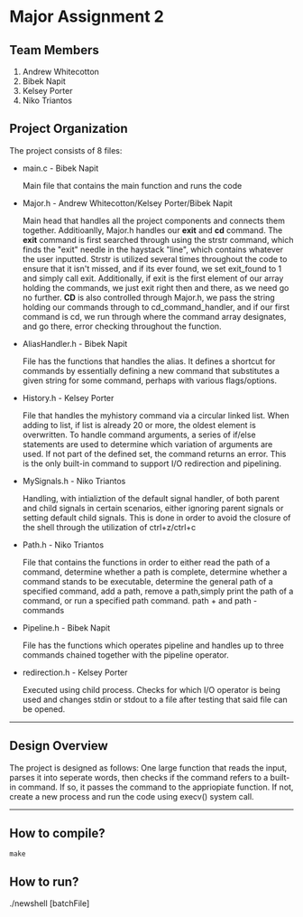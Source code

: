 # Major Assignment 2

## Team Members
1. Andrew Whitecotton
2. Bibek Napit
3. Kelsey Porter
4. Niko Triantos



##  Project Organization

The project consists of 8 files:

* main.c - Bibek Napit

    Main file that contains the main function and runs the code
* Major.h - Andrew Whitecotton/Kelsey Porter/Bibek Napit

    Main head that handles all the project components and connects them together. Additioanlly, Major.h handles our **exit** and **cd** command. The **exit** command is first searched through using the strstr command, which finds the "exit" needle in the haystack "line", which contains whatever the user inputted. Strstr is utilized several times throughout the code to ensure that it isn't missed, and if its ever found, we set exit_found to 1 and simply call exit. Additionally, if exit is the first element of our array holding the commands, we just exit right then and there, as we need go no further. **CD** is also controlled through Major.h, we pass the string holding our commands through to cd_command_handler, and if our first command is cd, we run through where the command array designates, and go there, error checking throughout the function.

* AliasHandler.h - Bibek Napit

    File has the functions that handles the alias. It defines  a  shortcut for commands  by  essentially  defining  a  new  command  that  substitutes  a  given string  for  some  command,  perhaps  with  various  flags/options. 


* History.h - Kelsey Porter

    File that handles the myhistory command via a circular linked list.    When adding to list, if list is already 20 or more, the oldest element is overwritten. To handle command arguments, a series of if/else statements are used to determine which variation of arguments are used. If not part of the defined set, the command returns an error. This is the only built-in command to support I/O redirection and pipelining.
* MySignals.h - Niko Triantos

    Handling, with intializtion of the default signal handler, of both parent and child signals in certain scenarios, either ignoring parent signals or setting default child signals. This is done in order to avoid the closure of the shell through the utilization of ctrl+z/ctrl+c 
* Path.h - Niko Triantos

    File that contains the functions in order to either read the path of a command, determine whether a path is complete, determine whether a command stands to be executable, determine the general path of a specified command, add a path, remove a path,simply print the path of a command, or run a specified path command. 
path + and path - commands 
* Pipeline.h - Bibek Napit

    File has the functions which operates pipeline and handles  up  to  three  commands  chained  together  with  the  pipeline  operator.
* redirection.h - Kelsey Porter

    Executed using child process. Checks for which I/O operator is being used and changes stdin or stdout to a file after testing that said file can be opened.

-----------

## Design Overview

The project is designed as follows:
One large function that reads the input, parses it into seperate words, then checks if the command refers to a built-in command. If so, it passes the command to the appriopiate function. If not, create a new process and run the code using execv() system call.

------------

## How to compile?
 
    make

## How to run?

./newshell [batchFile] 
